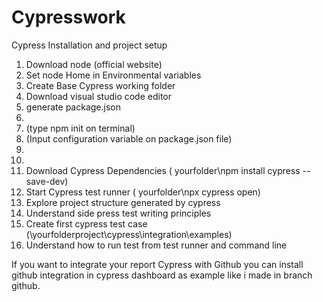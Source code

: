 # Cypresswork
Cypress Installation and project setup
1. Download node (official website)
2. Set node Home in Environmental variables
3. Create Base Cypress working folder
4. Download visual studio code editor
5. generate package.json 
6. 
7. (type npm init on terminal)
8. (Input configuration variable on package.json file)
9. 
10. 
11. Download Cypress Dependencies ( yourfolder\npm install cypress --save-dev)
12. Start Cypress test runner ( yourfolder\npx cypress open)
13. Explore project structure generated by cypress
14. Understand side press test writing principles
15. Create first cypress test case (\yourfolderproject\cypress\integration\examples)
16. Understand how to run test from test runner and command line

If you want to integrate your report Cypress with Github you can install github integration in cypress dashboard
as example like i made in branch github.
